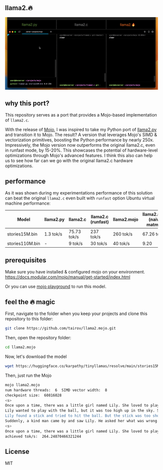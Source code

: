 ## llama2.🔥

<p align="center">
  <img src="assets/llama2.mojo-demo.gif" width="700" alt="llama2.mojo logo">
</p>

## why this port?

This repository serves as a port that provides a Mojo-based implementation of `llama2.c`.

With the release of [Mojo](https://www.modular.com/blog/mojo-its-finally-here), I was inspired to take my Python port of [llama2.py](https://github.com/tairov/llama2.py) and transition it to Mojo. The result? A version that leverages Mojo's SIMD & vectorization primitives, boosting the Python performance by nearly 250x. Impressively, the Mojo version now outperforms the original llama2.c, even in runfast mode, by 15-20%. This showcases the potential of hardware-level optimizations through Mojo's advanced features. I think this also can help us to see how far can we go with the original llama2.c hardware optimizations.

## performance

As it was shown during my experimentations performance of this solution can beat the original `llama2.c` even built
with `runfast` option
Ubuntu virtual machine performance:

| Model           | llama2.py | llama2.c    | llama2.c (runfast) | **llama2.mojo** | llama2.mojo (naive matmul) |
|-----------------|-----------|-------------|--------------------|-----------------|----------------------------|
| stories15M.bin  | 1.3 tok/s | 75.73 tok/s | 237 tok/s          | 260 tok/s       | 67.26 tok/s                | 
| stories110M.bin | -         | 9 tok/s     | 30 tok/s           | 40 tok/s        | 9.20                       | 

## prerequisites

Make sure you have installed & configured mojo on your environment.
https://docs.modular.com/mojo/manual/get-started/index.html

Or you can use [mojo playground](https://playground.modular.com/) to run this model.

## feel the 🔥 magic

First, navigate to the folder when you keep your projects and clone this repository to this folder:

```bash
git clone https://github.com/tairov/llama2.mojo.git
```

Then, open the repository folder:

```bash
cd llama2.mojo
```

Now, let's download the model

```bash
wget https://huggingface.co/karpathy/tinyllamas/resolve/main/stories15M.bin
```

Then, just run the Mojo

```bash
mojo llama2.mojo
num hardware threads:  6  SIMD vector width:  8
checkpoint size:  60816028
<s>
Once upon a time, there was a little girl named Lily. She loved to play outside in the sunshine. One day, she saw a big, red ball in the sky. It was the sun! She thought it was so pretty.
Lily wanted to play with the ball, but it was too high up in the sky. She tried to jump and reach it, but she couldn't. Then, she had an idea. She would use a stick to knock the ball down.
Lily found a stick and tried to hit the ball. But the stick was too short. She tried again and again, but she couldn't reach it. She felt sad.
Suddenly, a kind man came by and saw Lily. He asked her what was wrong. Lily told him about the ball. The man smiled and said, "I have a useful idea!" He took out a long stick and used it to knock the ball down. Lily was so happy! She thanked the man and they played together in the sunshine.
<s>
Once upon a time, there was a little girl named Lily. She loved to play outside in the sunshine. One day, she saw a big, red
achieved tok/s:  264.24870466321244
```

## License

MIT